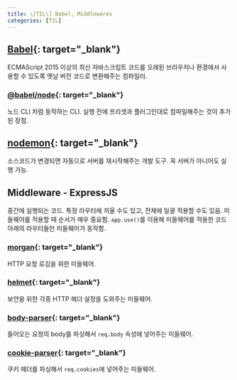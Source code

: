 ```yaml
---
title: \[TIL\] Babel, Middlewares
categories: [TIL]
---
```


## [Babel](https://babeljs.io/){: target="\_blank"}

ECMAScript 2015 이상의 최신 자바스크립트 코드를 오래된 브라우저나 환경에서 사용할 수 있도록 옛날 버전 코드로 변환해주는 컴파일러.

### [@babel/node](https://babeljs.io/docs/en/next/babel-node.html){: target="\_blank"}

노드 CLI 처럼 동작하는 CLI. 실행 전에 프리셋과 플러그인대로 컴파일해주는 것이 추가된 장점.

## [nodemon](https://nodemon.io/){: target="\_blank"}

소스코드가 변경되면 자동으로 서버를 재시작해주는 개발 도구. 꼭 서버가 아니어도 실행 가능.

## Middleware - ExpressJS

중간에 실행되는 코드. 특정 라우터에 끼울 수도 있고, 전체에 일괄 적용할 수도 있음. 미들웨어를 적용할 때 순서가 매우 중요함. `app.use()`를 이용해 미들웨어를 적용한 코드 아래의 라우터들만 미들웨어가 동작함.

### [morgan](https://github.com/expressjs/morgan#readme){: target="\_blank"}

HTTP 요청 로깅을 위한 미들웨어.

### [helmet](https://helmetjs.github.io/){: target="\_blank"}

보안을 위한 각종 HTTP 헤더 설정을 도와주는 미들웨어.

### [body-parser](https://github.com/expressjs/body-parser){: target="\_blank"}

들어오는 요청의 body를 파싱해서 `req.body` 속성에 넣어주는 미들웨어.

### [cookie-parser](https://github.com/expressjs/cookie-parser){: target="\_blank"}

쿠키 헤더를 파싱해서 `req.cookies`에 넣어주는 미들웨어.
